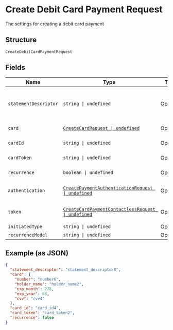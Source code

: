 
# Create Debit Card Payment Request

The settings for creating a debit card payment

## Structure

`CreateDebitCardPaymentRequest`

## Fields

| Name | Type | Tags | Description |
|  --- | --- | --- | --- |
| `statementDescriptor` | `string \| undefined` | Optional | The text that will be shown on the debit card's statement |
| `card` | [`CreateCardRequest \| undefined`](../../doc/models/create-card-request.md) | Optional | Debit card data |
| `cardId` | `string \| undefined` | Optional | The debit card id |
| `cardToken` | `string \| undefined` | Optional | The debit card token |
| `recurrence` | `boolean \| undefined` | Optional | Indicates a recurrence |
| `authentication` | [`CreatePaymentAuthenticationRequest \| undefined`](../../doc/models/create-payment-authentication-request.md) | Optional | The payment authentication request |
| `token` | [`CreateCardPaymentContactlessRequest \| undefined`](../../doc/models/create-card-payment-contactless-request.md) | Optional | The Debit card payment token request |
| `initiatedType` | `string \| undefined` | Optional | - |
| `recurrenceModel` | `string \| undefined` | Optional | - |

## Example (as JSON)

```json
{
  "statement_descriptor": "statement_descriptor8",
  "card": {
    "number": "number6",
    "holder_name": "holder_name2",
    "exp_month": 228,
    "exp_year": 68,
    "cvv": "cvv4"
  },
  "card_id": "card_id4",
  "card_token": "card_token2",
  "recurrence": false
}
```

